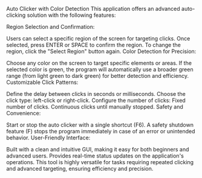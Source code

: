 Auto Clicker with Color Detection
This application offers an advanced auto-clicking solution with the following features:

Region Selection and Confirmation:

Users can select a specific region of the screen for targeting clicks.
Once selected, press ENTER or SPACE to confirm the region.
To change the region, click the "Select Region" button again.
Color Detection for Precision:

Choose any color on the screen to target specific elements or areas.
If the selected color is green, the program will automatically use a broader green range (from light green to dark green) for better detection and efficiency.
Customizable Click Patterns:

Define the delay between clicks in seconds or milliseconds.
Choose the click type: left-click or right-click.
Configure the number of clicks:
Fixed number of clicks.
Continuous clicks until manually stopped.
Safety and Convenience:

Start or stop the auto clicker with a single shortcut (F6).
A safety shutdown feature (F) stops the program immediately in case of an error or unintended behavior.
User-Friendly Interface:

Built with a clean and intuitive GUI, making it easy for both beginners and advanced users.
Provides real-time status updates on the application's operations.
This tool is highly versatile for tasks requiring repeated clicking and advanced targeting, ensuring efficiency and precision.

